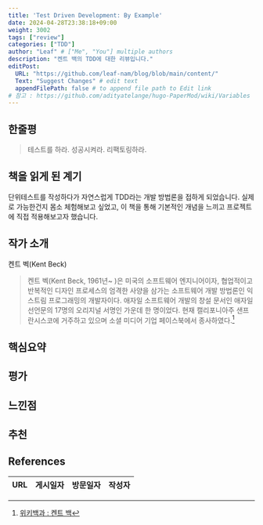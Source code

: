 ```yaml
---
title: 'Test Driven Development: By Example'
date: 2024-04-28T23:38:18+09:00
weight: 3002
tags: ["review"]
categories: ["TDD"]
author: "Leaf" # ["Me", "You"] multiple authors
description: "켄트 백의 TDD에 대한 리뷰입니다."
editPost:
  URL: "https://github.com/leaf-nam/blog/blob/main/content/"
  Text: "Suggest Changes" # edit text
  appendFilePath: false # to append file path to Edit link
# 참고 : https://github.com/adityatelange/hugo-PaperMod/wiki/Variables
---
```


## 한줄평

> 테스트를 하라. 성공시켜라. 리팩토링하라.

## 책을 읽게 된 계기

단위테스트를 작성하다가 자연스럽게 TDD라는 개발 방법론을 접하게 되었습니다. 실제로 가능한건지 몸소 체험해보고 싶었고, 이 책을 통해 기본적인 개념을 느끼고 프로젝트에 직접 적용해보고자 했습니다.

## 작가 소개

켄트 벡(Kent Beck)

> 켄트 벡(Kent Beck, 1961년~ )은 미국의 소프트웨어 엔지니어이자, 협업적이고 반복적인 디자인 프로세스의 엄격한 사양을 삼가는 소프트웨어 개발 방법론인 익스트림 프로그래밍의 개발자이다. 
> 애자일 소프트웨어 개발의 창설 문서인 애자일 선언문의 17명의 오리지널 서명인 가운데 한 명이었다. 
> 현재 캘리포니아주 샌프란시스코에 거주하고 있으며 소셜 미디어 기업 페이스북에서 종사하였다.[^1]

## 핵심요약

## 평가

## 느낀점

## 추천

## References

| URL | 게시일자 | 방문일자 | 작성자 |
| :-- | :------- | :------- | :----- |

[^1]: [위키백과 : 켄트 백](https://ko.wikipedia.org/wiki/%EC%BC%84%ED%8A%B8_%EB%B2%A1)
